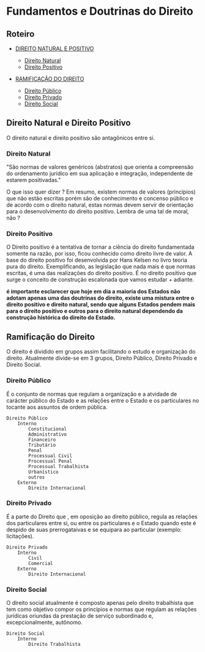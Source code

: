 
# Fundamentos e Doutrinas do Direito


## Roteiro

- [DIREITO NATURAL E POSITIVO](./readme.md#direito-natural-e-direito-positivo)    
    - [Direito Natural](./readme.md#direito-natural)
    - [Direito Positivo](./readme.md#direito-positivo)
    
- [RAMIFICAÇÃO DO DIREITO](./readme.md#ramificação-do-direito)
    - [Direito Público](./readme.md#direito-público)
    - [Direito Privado](./readme.md#direito-privado)
    - [Direito Social](./readme.md#direito-social)



## Direito Natural e Direito Positivo

O direito natural e direito positivo são antagônicos entre si.

### Direito Natural

"São normas de valores genéricos (abstratos) que orienta a compreensão do ordenamento jurídico em sua aplicação e integração, independente de estarem positivadas."

O que isso quer dizer ? Em resumo, existem normas de valores (princípios) que não estão escritas porém são de conhecimento e concenso público e de acordo com o direito natural, estas normas devem servir de orientação para o desenvolvimento do direito positivo. Lembra de uma tal de moral, não ?


### Direito Positivo

O Direito positivo é a tentativa de tornar a ciência do direito fundamentada somente na razão, por isso, ficou conhecido como direito livre de valor. A base do direito positivo foi desenvolvida por Hans Kelsen no livro teoria pura do direito. Exemplificando, as legislação que nada mais é que normas escritas, é uma das realizações do direito positivo. É no direito positivo que surge o conceito de construção escalonada que vamos estudar + adiante.

__é importante esclarecer que hoje em dia a maioria dos Estados não adotam apenas uma das doutrinas do direito, existe uma mistura entre o direito positivo e direito natural, sendo que alguns Estados pendem mais para o direito positivo e outros para o direito natural dependendo da construção histórica do direito do Estado.__ 


## Ramificação do Direito

O direito é dividido em grupos assim facilitando o estudo e organização do direito. Atualmente divide-se em 3 grupos, Direito Público, Direito Privado e Direito Social.

### Direito Público

É o conjunto de normas que regulam a organização e a atvidade de carácter público do Estado e as relações entre o Estado e os particulares no tocante aos assuntos de ordem pública.


    Direito Público
        Interno
            Constitucional
            Administrativo
            Financeiro
            Tributário
            Penal
            Processual Civil
            Processual Penal
            Processual Trabalhista
            Urbanístico
            outros
        Externo
            Direito Internacional

### Direito Privado

É a parte do Direito que , em oposição ao direito público, regula as relações dos particulares entre si, ou entre os particulares e o Estado quando este é despido de suas prerrogataivas e se equipara ao particular (exemplo: licitações).


    Direito Privado
        Interno
            Civil
            Comercial
        Externo
            Direito Internacional
        

### Direito Social

O direito social atualmente é composto apenas pelo direito trabalhista que tem como objetivo compor os princípios e normas que regulam as relações jurídicas oriundas da prestação de serviço subordinado e, excepcionalmente, autônomo.


    Direito Social
        Interno
            Direito Trabalhista
        




